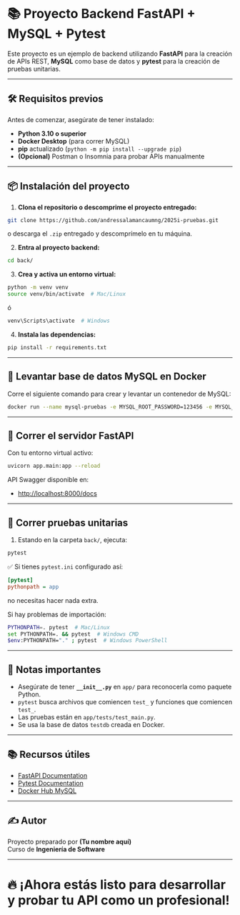 # 📚 Proyecto Backend FastAPI + MySQL + Pytest

Este proyecto es un ejemplo de backend utilizando **FastAPI** para la creación de APIs REST, **MySQL** como base de datos y **pytest** para la creación de pruebas unitarias.

---

## 🛠 Requisitos previos

Antes de comenzar, asegúrate de tener instalado:

- **Python 3.10 o superior**
- **Docker Desktop** (para correr MySQL)
- **pip** actualizado (`python -m pip install --upgrade pip`)
- **(Opcional)** Postman o Insomnia para probar APIs manualmente

---

## 📦 Instalación del proyecto

1. **Clona el repositorio o descomprime el proyecto entregado:**

```bash
git clone https://github.com/andressalamancaumng/2025i-pruebas.git
```
o descarga el `.zip` entregado y descomprímelo en tu máquina.

2. **Entra al proyecto backend:**

```bash
cd back/
```

3. **Crea y activa un entorno virtual:**

```bash
python -m venv venv
source venv/bin/activate  # Mac/Linux
```
ó
```bash
venv\Scripts\activate  # Windows
```

4. **Instala las dependencias:**

```bash
pip install -r requirements.txt
```

---

## 🐬 Levantar base de datos MySQL en Docker

Corre el siguiente comando para crear y levantar un contenedor de MySQL:

```bash
docker run --name mysql-pruebas -e MYSQL_ROOT_PASSWORD=123456 -e MYSQL_DATABASE=testdb -p 3306:3306 -d mysql:8.0
```

---

## 🚀 Correr el servidor FastAPI

Con tu entorno virtual activo:

```bash
uvicorn app.main:app --reload
```

API Swagger disponible en:

- [http://localhost:8000/docs](http://localhost:8000/docs)

---

## 🧪 Correr pruebas unitarias

1. Estando en la carpeta `back/`, ejecuta:

```bash
pytest
```

✅ Si tienes `pytest.ini` configurado así:

```ini
[pytest]
pythonpath = app
```
no necesitas hacer nada extra.

Si hay problemas de importación:

```bash
PYTHONPATH=. pytest  # Mac/Linux
set PYTHONPATH=. && pytest  # Windows CMD
$env:PYTHONPATH="." ; pytest  # Windows PowerShell
```

---

## 🎯 Notas importantes

- Asegúrate de tener **`__init__.py`** en `app/` para reconocerla como paquete Python.
- `pytest` busca archivos que comiencen `test_` y funciones que comiencen `test_`.
- Las pruebas están en `app/tests/test_main.py`.
- Se usa la base de datos `testdb` creada en Docker.

---

## 📚 Recursos útiles

- [FastAPI Documentation](https://fastapi.tiangolo.com/)
- [Pytest Documentation](https://docs.pytest.org/en/stable/)
- [Docker Hub MySQL](https://hub.docker.com/_/mysql)

---

## ✍️ Autor

Proyecto preparado por **(Tu nombre aquí)**  
Curso de **Ingeniería de Software**

---

# 🔥 ¡Ahora estás listo para desarrollar y probar tu API como un profesional!
